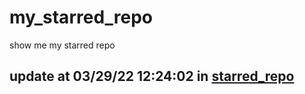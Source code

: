 # my_starred_repo
show me my starred repo

update at 03/29/22 12:24:02 in [starred_repo](./index.html)
---

